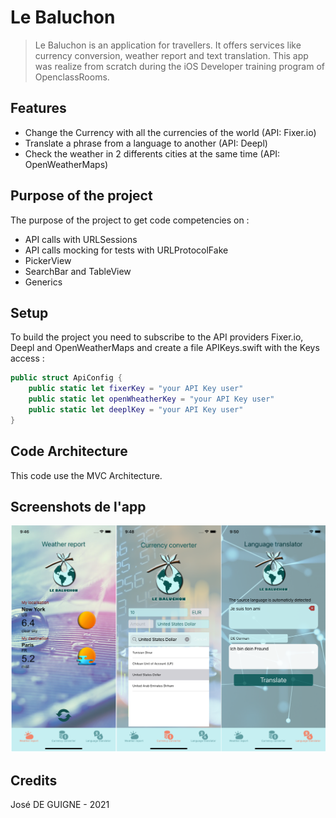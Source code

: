 # Le Baluchon
> Le Baluchon is an application for travellers. It offers services like currency conversion, weather report and text translation.
This app was realize from scratch during the iOS Developer training program of OpenclassRooms.

## Features
 
- Change the Currency with all the currencies of the world (API: Fixer.io)
- Translate a phrase from a language to another (API: Deepl)
- Check the weather in 2 differents cities at the same time (API: OpenWeatherMaps)

## Purpose of the project

The purpose of the project to get code competencies on :
- API calls with URLSessions
- API calls mocking for tests with URLProtocolFake
- PickerView
- SearchBar and TableView
- Generics

## Setup

To build the project you need to subscribe to the API providers Fixer.io, Deepl and OpenWeatherMaps and create a file APIKeys.swift
with the Keys  access :
```Swift
public struct ApiConfig {
    public static let fixerKey = "your API Key user"
    public static let openWheatherKey = "your API Key user"
    public static let deeplKey = "your API Key user"
}
```

## Code Architecture

This code use the MVC Architecture.


## Screenshots de l'app

![Screenshots de l'app Baluchon](ScreenShot/LeBaluchon.png)

## Credits
José DE GUIGNE - 2021

